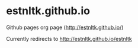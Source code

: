 # estnltk.github.io

Github pages org page (http://estnltk.github.io/)

Currently redirects to  http://estnltk.github.io/estnltk
